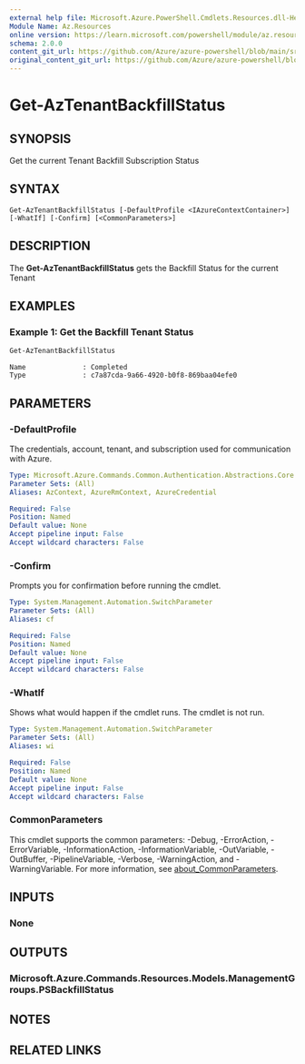 ```yaml
---
external help file: Microsoft.Azure.PowerShell.Cmdlets.Resources.dll-Help.xml
Module Name: Az.Resources
online version: https://learn.microsoft.com/powershell/module/az.resources/get-aztenantbackfillstatus
schema: 2.0.0
content_git_url: https://github.com/Azure/azure-powershell/blob/main/src/Resources/Resources/help/Get-AzTenantBackfillStatus.md
original_content_git_url: https://github.com/Azure/azure-powershell/blob/main/src/Resources/Resources/help/Get-AzTenantBackfillStatus.md
---
```


# Get-AzTenantBackfillStatus

## SYNOPSIS
Get the current Tenant Backfill Subscription Status

## SYNTAX

```
Get-AzTenantBackfillStatus [-DefaultProfile <IAzureContextContainer>] [-WhatIf] [-Confirm] [<CommonParameters>]
```

## DESCRIPTION
The **Get-AzTenantBackfillStatus** gets the Backfill Status for the current Tenant

## EXAMPLES

### Example 1: Get the Backfill Tenant Status
```powershell
Get-AzTenantBackfillStatus
```

```output
Name              : Completed
Type              : c7a87cda-9a66-4920-b0f8-869baa04efe0
```

## PARAMETERS

### -DefaultProfile
The credentials, account, tenant, and subscription used for communication with Azure.

```yaml
Type: Microsoft.Azure.Commands.Common.Authentication.Abstractions.Core.IAzureContextContainer
Parameter Sets: (All)
Aliases: AzContext, AzureRmContext, AzureCredential

Required: False
Position: Named
Default value: None
Accept pipeline input: False
Accept wildcard characters: False
```

### -Confirm
Prompts you for confirmation before running the cmdlet.

```yaml
Type: System.Management.Automation.SwitchParameter
Parameter Sets: (All)
Aliases: cf

Required: False
Position: Named
Default value: None
Accept pipeline input: False
Accept wildcard characters: False
```

### -WhatIf
Shows what would happen if the cmdlet runs. The cmdlet is not run.

```yaml
Type: System.Management.Automation.SwitchParameter
Parameter Sets: (All)
Aliases: wi

Required: False
Position: Named
Default value: None
Accept pipeline input: False
Accept wildcard characters: False
```

### CommonParameters
This cmdlet supports the common parameters: -Debug, -ErrorAction, -ErrorVariable, -InformationAction, -InformationVariable, -OutVariable, -OutBuffer, -PipelineVariable, -Verbose, -WarningAction, and -WarningVariable. For more information, see [about_CommonParameters](http://go.microsoft.com/fwlink/?LinkID=113216).

## INPUTS

### None

## OUTPUTS

### Microsoft.Azure.Commands.Resources.Models.ManagementGroups.PSBackfillStatus

## NOTES

## RELATED LINKS
